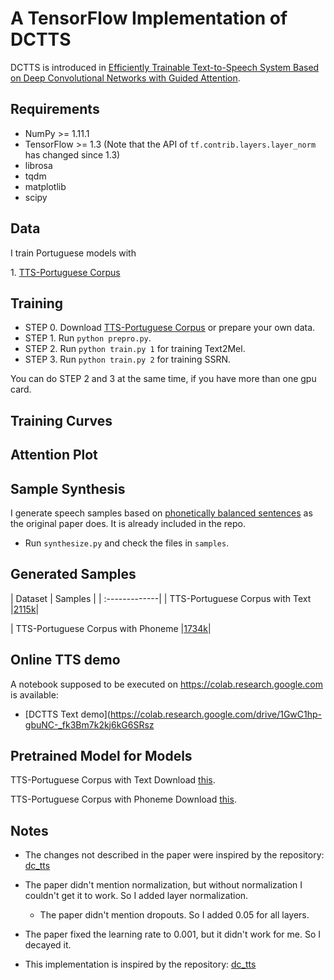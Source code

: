 # A TensorFlow Implementation of DCTTS
 DCTTS is introduced in [Efficiently Trainable Text-to-Speech System Based on Deep Convolutional Networks with Guided Attention](https://arxiv.org/abs/1710.08969).

## Requirements
  * NumPy >= 1.11.1
  * TensorFlow >= 1.3 (Note that the API of `tf.contrib.layers.layer_norm` has changed since 1.3)
  * librosa
  * tqdm
  * matplotlib
  * scipy

## Data

I train Portuguese models with <p> 1. [TTS-Portuguese Corpus](https://github.com/Edresson/TTS-Portuguese-Corpus) <br/>

## Training
  * STEP 0. Download [TTS-Portuguese Corpus](https://github.com/Edresson/TTS-Portuguese-Corpus) or prepare your own data.
  * STEP 1. Run `python prepro.py`.
  * STEP 2. Run `python train.py 1` for training Text2Mel.
  * STEP 3. Run `python train.py 2` for training SSRN.

You can do STEP 2 and 3 at the same time, if you have more than one gpu card.

## Training Curves



## Attention Plot

## Sample Synthesis
I generate speech samples based on  [phonetically balanced sentences](https://repositorio.ufsc.br/bitstream/handle/123456789/112119/98594.pdf?sequence=1) as the original paper does. It is already included in the repo.

  * Run `synthesize.py` and check the files in `samples`.

## Generated Samples

| Dataset       | Samples |
| :-------------|
| TTS-Portuguese Corpus with Text |[2115k](https://soundcloud.com/user-797601460/sets/dctts-phoneme-grinffin-lim)|

| TTS-Portuguese Corpus with Phoneme |[1734k](https://soundcloud.com/user-797601460/sets/dctts-phoneme-grinffin-lim)|


## Online TTS demo

A notebook supposed to be executed on https://colab.research.google.com is available:

- [DCTTS Text demo](https://colab.research.google.com/drive/1GwC1hp-gbuNC-_fk3Bm7k2kj6kG6SRsz


## Pretrained Model for Models
TTS-Portuguese Corpus with Text Download [this]().

TTS-Portuguese Corpus with Phoneme Download [this]().

## Notes
   *  The changes not described in the paper were inspired by the repository: [dc_tts](https://github.com/kyubyong/dc_tts)
  * The paper didn't mention normalization, but without normalization I couldn't get it to work. So I added layer normalization.
    * The paper didn't mention dropouts. So I added 0.05 for all layers.
  * The paper fixed the learning rate to 0.001, but it didn't work for me. So I decayed it.

  * This implementation is inspired by the repository: [dc_tts](https://github.com/kyubyong/dc_tts)
